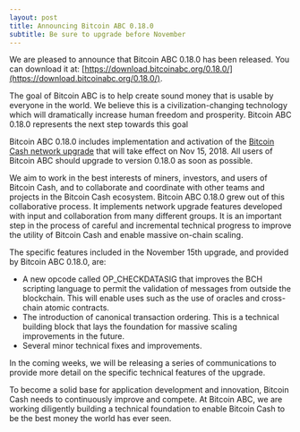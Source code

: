 ```yaml
---
layout: post
title: Announcing Bitcoin ABC 0.18.0
subtitle: Be sure to upgrade before November
---
```


We are pleased to announce that Bitcoin ABC 0.18.0 has been released. You can download it at: 
[https://download.bitcoinabc.org/0.18.0/](https://download.bitcoinabc.org/0.18.0/).

The goal of Bitcoin ABC is to help create sound money that is usable by everyone in the world.
We believe this is a civilization-changing technology which will dramatically increase human freedom
and prosperity. Bitcoin ABC 0.18.0 represents the next step towards this goal

Bitcoin ABC 0.18.0 includes implementation and activation of the
[Bitcoin Cash network upgrade](https://github.com/bitcoincashorg/bitcoincash.org/pull/94/files)
that will take effect on Nov 15, 2018. All users of Bitcoin ABC should upgrade to version 0.18.0
as soon as possible.

We aim to work in the best interests of miners, investors, and users of Bitcoin Cash, and to collaborate
and coordinate with other teams and projects in the Bitcoin Cash ecosystem. Bitcoin ABC 0.18.0 grew out of
this collaborative process. It implements network upgrade features developed with input and collaboration
from many different groups. It is an important step in the process of careful and incremental technical
progress to improve the utility of Bitcoin Cash and enable massive on-chain scaling.

The specific features included in the November 15th upgrade, and provided by Bitcoin ABC 0.18.0, are:
 * A new opcode called OP_CHECKDATASIG that improves the BCH scripting language to permit the validation
 of messages from outside the blockchain. This will enable uses such as the use of oracles and cross-chain atomic contracts.
 * The introduction of canonical transaction ordering. This is a technical building block that lays the
 foundation for massive scaling improvements in the future.
 * Several minor technical fixes and improvements.

In the coming weeks, we will be releasing a series of communications to provide more detail on the specific
technical features of the upgrade.

To become a solid base for application development and innovation, Bitcoin Cash needs to continuously improve and compete.
At Bitcoin ABC, we are working diligently building a technical foundation to enable Bitcoin Cash to be the best money
the world has ever seen.
